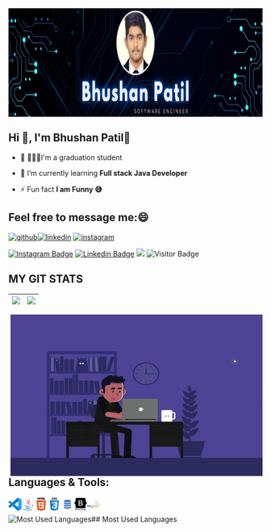 <img align="center" alt="poster" src="profile.png" width="900" height="215" />

## Hi 👋, I'm Bhushan Patil👋

- 🌱 👨🏻‍🎓I'm a graduation student

- 🌱 I’m currently learning **Full stack Java Developer**

- ⚡ Fun fact **I am Funny 😅**

 
 ## Feel free to message me:😄
 [<img src='https://cdn.jsdelivr.net/npm/simple-icons@3.0.1/icons/github.svg' alt='github' height='40'>](https://github.com/BhushanPatil-121)[<img src='https://cdn.jsdelivr.net/npm/simple-icons@3.0.1/icons/linkedin.svg' alt='linkedin' height='40'>](https://www.linkedin.com/in/bhushan-patil-0b5b54247/)  [<img src='https://cdn.jsdelivr.net/npm/simple-icons@3.0.1/icons/instagram.svg' alt='instagram' height='40'>](https://www.instagram.com/bhushan_2001_/)

 
[![Instagram Badge](https://img.shields.io/badge/-Bhushan-blueviolet?style=plastic-square&logo=instagram&logoColor=white&link=https://instagram.com/anubhavism/)](https://www.instagram.com/bhushan_2001_/)
[![Linkedin Badge](https://img.shields.io/badge/-BhushanPatil-blue?style=plastic-square&logo=Linkedin&logoColor=white&link=https://www.linkedin.com/in/anubhav-mishra-370b171bb/)](https://www.linkedin.com/in/bhushan-patil-0b5b54247/)
<a href="https://Anubhavmishra15.github.io/myresume/"><img src="C:\Users\VINOD\Downloads\Maayavi  Professional Resume (4).svg"/></a>
![Visitor Badge](https://visitor-badge.laobi.icu/badge?page_id=bhushanpatil-121)
 
 
## MY GIT STATS
<img src="https://github-readme-stats.vercel.app/api?username=bhushanpatil-121&&show_icons=true&count_private=true&theme=radical"/>|<img src="https://github-readme-streak-stats.herokuapp.com/?user=bhushanpatil-121&theme=radical"/>
|---|---|

<img align="right" alt="GIF" src="https://raw.githubusercontent.com/Anubhavmishra15/anubhavmishra15/main/ef16e4e68b0d3cb81e6bb8a8c3258d7e.gif" width="500" height="320" />
 

## Languages & Tools:

<img align="left" alt="Visual Studio Code" width="26px" src="https://raw.githubusercontent.com/github/explore/80688e429a7d4ef2fca1e82350fe8e3517d3494d/topics/visual-studio-code/visual-studio-code.png" />

<img align="left" alt="JAVA" width="26px" src="https://raw.githubusercontent.com/devicons/devicon/master/icons/java/java-original.svg" />
<img align="left" alt="HTML5" width="26px" src="https://raw.githubusercontent.com/github/explore/80688e429a7d4ef2fca1e82350fe8e3517d3494d/topics/html/html.png" />
<img align="left" alt="CSS" width="26px" src="https://raw.githubusercontent.com/devicons/devicon/master/icons/css3/css3-original-wordmark.svg" />
<img align="left" alt="SQL" width="26px" src="https://raw.githubusercontent.com/github/explore/80688e429a7d4ef2fca1e82350fe8e3517d3494d/topics/sql/sql.png" />
<img align="left" alt="BOOTSTRAPS" width="26px" src="https://raw.githubusercontent.com/devicons/devicon/master/icons/bootstrap/bootstrap-plain-wordmark.svg" />
<img align="left" alt="MYSQL" width="26px" src="https://raw.githubusercontent.com/devicons/devicon/master/icons/mysql/mysql-original-wordmark.svg" />

<br>
<br>
 ## Most Used Languages
  <img align = "left" alt="Most Used Languages" src= "https://github-readme-stats.vercel.app/api/top-langs/?username=bhushanpatil-121" />
</details>
